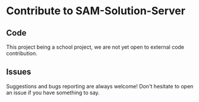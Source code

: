 # Contribute to SAM-Solution-Server

## Code
This project being a school project, we are not yet open to external code contribution.

## Issues
Suggestions and bugs reporting are always welcome! Don't hesitate to open an issue if you have something to say.
